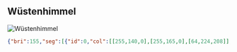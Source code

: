 ## Wüstenhimmel

![Wüstenhimmel](bilder/wüstenhimmel.png)

```json
{"bri":155,"seg":[{"id":0,"col":[[255,140,0],[255,165,0],[64,224,208]],"fx":60,"sx":45,"ix":215,"pal":5}]}